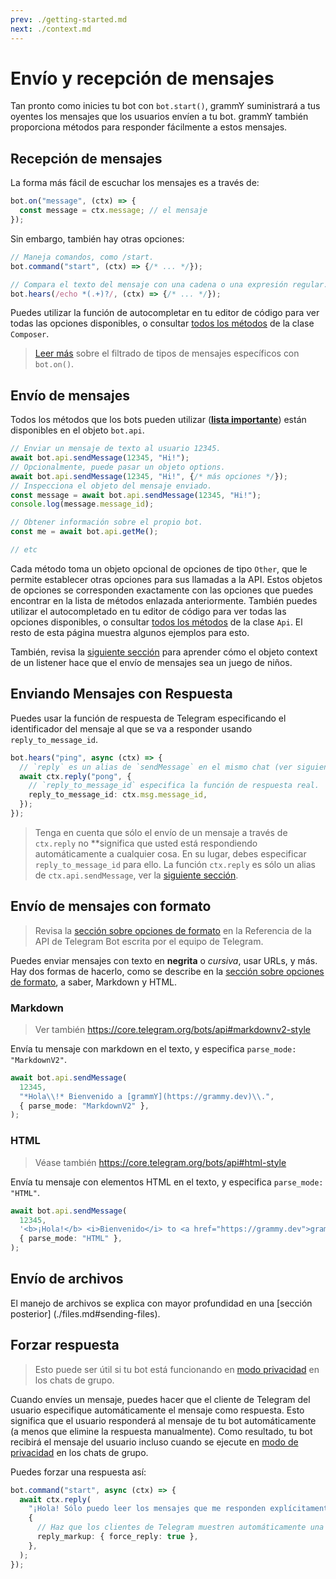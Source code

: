 ```yaml
---
prev: ./getting-started.md
next: ./context.md
---
```


# Envío y recepción de mensajes

Tan pronto como inicies tu bot con `bot.start()`, grammY suministrará a tus oyentes los mensajes que los usuarios envíen a tu bot.
grammY también proporciona métodos para responder fácilmente a estos mensajes.

## Recepción de mensajes

La forma más fácil de escuchar los mensajes es a través de:

```ts
bot.on("message", (ctx) => {
  const message = ctx.message; // el mensaje
});
```

Sin embargo, también hay otras opciones:

```ts
// Maneja comandos, como /start.
bot.command("start", (ctx) => {/* ... */});

// Compara el texto del mensaje con una cadena o una expresión regular.
bot.hears(/echo *(.+)?/, (ctx) => {/* ... */});
```

Puedes utilizar la función de autocompletar en tu editor de código para ver todas las opciones disponibles, o consultar [todos los métodos](https://deno.land/x/grammy/mod.ts?s=Composer) de la clase `Composer`.

> [Leer más](./filter-queries.md) sobre el filtrado de tipos de mensajes específicos con `bot.on()`.

## Envío de mensajes

Todos los métodos que los bots pueden utilizar (**[lista importante](https://core.telegram.org/bots/api#available-methods)**) están disponibles en el objeto `bot.api`.

```ts
// Enviar un mensaje de texto al usuario 12345.
await bot.api.sendMessage(12345, "Hi!");
// Opcionalmente, puede pasar un objeto options.
await bot.api.sendMessage(12345, "Hi!", {/* más opciones */});
// Inspecciona el objeto del mensaje enviado.
const message = await bot.api.sendMessage(12345, "Hi!");
console.log(message.message_id);

// Obtener información sobre el propio bot.
const me = await bot.api.getMe();

// etc
```

Cada método toma un objeto opcional de opciones de tipo `Other`, que le permite establecer otras opciones para sus llamadas a la API.
Estos objetos de opciones se corresponden exactamente con las opciones que puedes encontrar en la lista de métodos enlazada anteriormente.
También puedes utilizar el autocompletado en tu editor de código para ver todas las opciones disponibles, o consultar [todos los métodos](https://deno.land/x/grammy/mod.ts?s=Api) de la clase `Api`.
El resto de esta página muestra algunos ejemplos para esto.

También, revisa la [siguiente sección](./context.md) para aprender cómo el objeto context de un listener hace que el envío de mensajes sea un juego de niños.

## Enviando Mensajes con Respuesta

Puedes usar la función de respuesta de Telegram especificando el identificador del mensaje al que se va a responder usando `reply_to_message_id`.

```ts
bot.hears("ping", async (ctx) => {
  // `reply` es un alias de `sendMessage` en el mismo chat (ver siguiente sección).
  await ctx.reply("pong", {
    // `reply_to_message_id` especifica la función de respuesta real.
    reply_to_message_id: ctx.msg.message_id,
  });
});
```

> Tenga en cuenta que sólo el envío de un mensaje a través de `ctx.reply` no **significa que usted está respondiendo automáticamente a cualquier cosa.
> En su lugar, debes especificar `reply_to_message_id` para ello.
> La función `ctx.reply` es sólo un alias de `ctx.api.sendMessage`, ver la [siguiente sección](./context.md#acciones-disponibles).

## Envío de mensajes con formato

> Revisa la [sección sobre opciones de formato](https://core.telegram.org/bots/api#formatting-options) en la Referencia de la API de Telegram Bot escrita por el equipo de Telegram.

Puedes enviar mensajes con texto en **negrita** o _cursiva_, usar URLs, y más.
Hay dos formas de hacerlo, como se describe en la [sección sobre opciones de formato](https://core.telegram.org/bots/api#formatting-options), a saber, Markdown y HTML.

### Markdown

> Ver también <https://core.telegram.org/bots/api#markdownv2-style>

Envía tu mensaje con markdown en el texto, y especifica `parse_mode: "MarkdownV2"`.

```ts
await bot.api.sendMessage(
  12345,
  "*Hola\\!* Bienvenido a [grammY](https://grammy.dev)\\.",
  { parse_mode: "MarkdownV2" },
);
```

### HTML

> Véase también <https://core.telegram.org/bots/api#html-style>

Envía tu mensaje con elementos HTML en el texto, y especifica `parse_mode: "HTML"`.

```ts
await bot.api.sendMessage(
  12345,
  '<b>¡Hola!</b> <i>Bienvenido</i> to <a href="https://grammy.dev">grammY</a>.',
  { parse_mode: "HTML" },
);
```

## Envío de archivos

El manejo de archivos se explica con mayor profundidad en una [sección posterior] (./files.md#sending-files).

## Forzar respuesta

> Esto puede ser útil si tu bot está funcionando en [modo privacidad](https://core.telegram.org/bots/features#privacy-mode) en los chats de grupo.

Cuando envíes un mensaje, puedes hacer que el cliente de Telegram del usuario especifique automáticamente el mensaje como respuesta.
Esto significa que el usuario responderá al mensaje de tu bot automáticamente (a menos que elimine la respuesta manualmente).
Como resultado, tu bot recibirá el mensaje del usuario incluso cuando se ejecute en [modo de privacidad](https://core.telegram.org/bots/features#privacy-mode) en los chats de grupo.

Puedes forzar una respuesta así:

```ts
bot.command("start", async (ctx) => {
  await ctx.reply(
    "¡Hola! Sólo puedo leer los mensajes que me responden explícitamente!",
    {
      // Haz que los clientes de Telegram muestren automáticamente una interfaz de respuesta al usuario.
      reply_markup: { force_reply: true },
    },
  );
});
```

